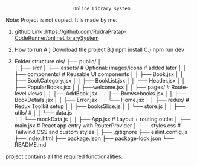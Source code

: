                              Online Library system
Note: Project is not copied. It is made by me.

1. github Link :https://github.com/RudraPratap-CodeRunner/onlineLibrarySystem

2. How to run 
   A.) Download the project
   B.) npm install
   C.) npm run dev

3. Folder structure
   ols/
├── public/
│                  
│
├── src/
│   ├── assets/                       # Optional: images/icons if added later
│
│   ├── components/                   # Reusable UI components
│   │   ├── Book.jsx
│   │   ├── BookCategory.jsx
│   │   ├── BookList.jsx
│   │   ├── Header.jsx
│   │   ├── PopularBooks.jsx
│   │   ├──welcome.jsx
│
│   ├── pages/                        # Route-level views
│   │   ├── AddBook.jsx
│   │   ├── Browsebooks.jsx
│   │   ├── BookDetails.jsx
│   │   ├── Error.jsx
│   │   └── Home.jsx
│
│   ├── redux/                        # Redux Toolkit setup
│   │   ├── booksSlice.js
│   │   └── store.js
│
│   ├── utils/                        # 
│   │   └── data.js  
│   │    └── mockData.js
│
│   ├── App.jsx                       # Layout + routing outlet
│   ├── main.jsx                      # React app entry with RouterProvider
│   └── styles.css                    # Tailwind CSS and custom styles
│
├── .gitignore
├── eslint.config.js
├── index.html
├── package.json
├── package-lock.json
└── README.md
   
project contains all the required functionalities.   
